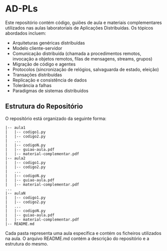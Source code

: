 # AD-PLs

Este repositório contém código, guiões de aula e materiais complementares utilizados nas aulas laboratoriais de Aplicações Distribuídas.
Os tópicos abordados incluem:
- Arquiteturas genéricas distribuídas
- Modelo cliente-servidor
- Comunicação distribuída (chamada a procedimentos remotos, invocação a objetos remotos, filas de mensagens, streams, grupos)
- Migração de código e agentes
- Protocolos (sincronização de relógios, salvaguarda de estado, eleição)
- Transações distribuídas
- Replicação e consistência de dados
- Tolerância a falhas
- Paradigmas de sistemas distribuídos

## Estrutura do Repositório

O repositório está organizado da seguinte forma:

```
|-- aula1
|   |-- codigo1.py
|   |-- codigo2.py
|   ...
|   |-- codigoN.py
|   |-- guiao-aula.pdf
|   |-- material-complementar.pdf
|-- aula2
|   |-- codigo1.py
|   |-- codigo2.py
|   ...
|   |-- codigoN.py
|   |-- guiao-aula.pdf
|   |-- material-complementar.pdf
...
|-- aulaN
|   |-- codigo1.py
|   |-- codigo2.py
|   ...
|   |-- codigoN.py
|   |-- guiao-aula.pdf
|   |-- material-complementar.pdf
|-- README.md
```

Cada pasta representa uma aula específica e contém os ficheiros utilizados na aula. O arquivo README.md contém a descrição do repositório e a estrutura do mesmo.

